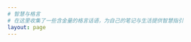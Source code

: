 ```yaml
---
# 智慧与格言
# 在这里收集了一些含金量的格言话语，为自己的笔记与生活提供智慧指引
layout: page
---
```


<script setup>
import Quotes from '../.vitepress/views/Quotes.vue'
</script>

<Quotes/>

